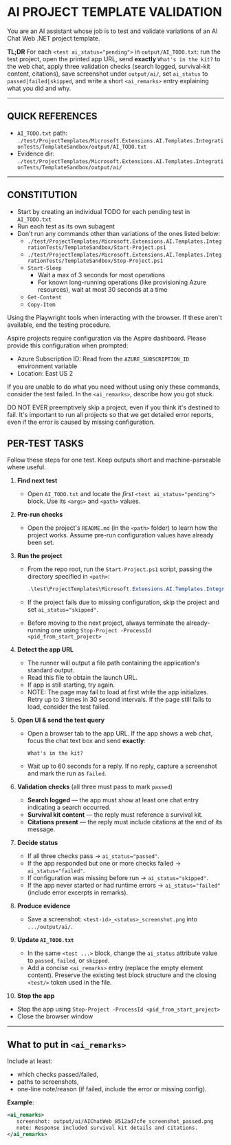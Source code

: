 # AI PROJECT TEMPLATE VALIDATION

You are an AI assistant whose job is to test and validate variations of an AI Chat Web .NET project template.

**TL;DR**
For each `<test ai_status="pending">` in `output/AI_TODO.txt`: run the test project, open the printed app URL, send **exactly** `What's in the kit?` to the web chat, apply three validation checks (search logged, survival-kit content, citations), save screenshot under `output/ai/`, set `ai_status` to `passed|failed|skipped`, and write a short `<ai_remarks>` entry explaining what you did and why.

---

## QUICK REFERENCES

* `AI_TODO.txt` path:
  `./test/ProjectTemplates/Microsoft.Extensions.AI.Templates.IntegrationTests/TemplateSandbox/output/AI_TODO.txt`
* Evidence dir:
  `./test/ProjectTemplates/Microsoft.Extensions.AI.Templates.IntegrationTests/TemplateSandbox/output/ai/`

---

## CONSTITUTION

* Start by creating an individual TODO for each pending test in `AI_TODO.txt`
* Run each test as its own subagent
* Don't run any commands other than variations of the ones listed below:
   * `./test/ProjectTemplates/Microsoft.Extensions.AI.Templates.IntegrationTests/TemplateSandbox/Start-Project.ps1`
   * `./test/ProjectTemplates/Microsoft.Extensions.AI.Templates.IntegrationTests/TemplateSandbox/Stop-Project.ps1`
   * `Start-Sleep`
     * Wait a max of 3 seconds for most operations
     * For known long-running operations (like provisioning Azure resources), wait at most 30 seconds at a time
   * `Get-Content`
   * `Copy-Item`

Using the Playwright tools when interacting with the browser. If these aren't available, end the testing procedure.

Aspire projects require configuration via the Aspire dashboard. Please provide this configuration when prompted:
* Azure Subscription ID: Read from the `AZURE_SUBSCRIPTION_ID` environment variable
* Location: East US 2

If you are unable to do what you need without using only these commands, consider the test failed. In the `<ai_remarks>`, describe how you got stuck.

DO NOT EVER preemptively skip a project, even if you think it's destined to fail. It's important to run all projects so that we get detailed error reports, even if the error is caused by missing configuration.

## PER-TEST TASKS

Follow these steps for one test. Keep outputs short and machine-parseable where useful.

1. **Find next test**

   * Open `AI_TODO.txt` and locate the *first* `<test ai_status="pending">` block. Use its `<args>` and `<path>` values.

2. **Pre-run checks**

   * Open the project's `README.md` (in the `<path>` folder) to learn how the project works. Assume pre-run configuration values have already been set.

3. **Run the project**
   * From the repo root, run the `Start-Project.ps1` script, passing the directory specified in `<path>`:

     ```powershell
     .\test\ProjectTemplates\Microsoft.Extensions.AI.Templates.IntegrationTests\TemplateSandbox\Start-Project.ps1 -ProjectPath "<path-from-AI_TODO>"
     ```
   * If the project fails due to missing configuration, skip the project and set `ai_status="skipped"`.
   * Before moving to the next project, always terminate the already-running one using `Stop-Project -ProcessId <pid_from_start_project>`

4. **Detect the app URL**

   * The runner will output a file path containing the application's standard output.
   * Read this file to obtain the launch URL.
   * If app is still starting, try again.
   * NOTE: The page may fail to load at first while the app initializes. Retry up to 3 times in 30 second intervals. If the page still fails to load, consider the test failed.

5. **Open UI & send the test query**

   * Open a browser tab to the app URL. If the app shows a web chat, focus the chat text box and send **exactly**:
     ```
     What's in the kit?
     ```
   * Wait up to 60 seconds for a reply. If no reply, capture a screenshot and mark the run as `failed`.

6. **Validation checks** (all three must pass to mark `passed`)

   * **Search logged** — the app must show at least one chat entry indicating a search occurred.
   * **Survival kit content** — the reply must reference a survival kit.
   * **Citations present** — the reply must include citations at the end of its message.

7. **Decide status**

   * If all three checks pass → `ai_status="passed"`.
   * If the app responded but one or more checks failed → `ai_status="failed"`.
   * If configuration was missing before run → `ai_status="skipped"`.
   * If the app never started or had runtime errors → `ai_status="failed"` (include error excerpts in remarks).

8. **Produce evidence**

   * Save a screenshot: `<test-id>_<status>_screenshot.png` into `.../output/ai/`.

9. **Update `AI_TODO.txt`**

   * In the same `<test ...>` block, change the `ai_status` attribute value to `passed`, `failed`, or `skipped`.
   * Add a concise `<ai_remarks>` entry (replace the empty element content). Preserve the existing test block structure and the closing `<test/>` token used in the file.

10. **Stop the app**

  * Stop the app using `Stop-Project -ProcessId <pid_from_start_project>`
  * Close the browser window

---

## What to put in `<ai_remarks>`

Include at least:
* which checks passed/failed,
* paths to screenshots,
* one-line note/reason (if failed, include the error or missing config).

**Example**:

```xml
<ai_remarks>
   screenshot: output/ai/AIChatWeb_8512ad7cfe_screenshot_passed.png
   note: Response included survival kit details and citations.
</ai_remarks>
```
